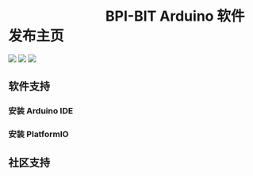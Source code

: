
# &emsp;&emsp;&emsp;&emsp;&emsp;&emsp;&emsp;BPI-BIT Arduino 软件 发布主页

![](https://img.shields.io/badge/open%20source-bananpi-brightgreen.svg)
![](https://img.shields.io/badge/support-platformio-blue.svg)
![](https://img.shields.io/badge/support-arduino%20ide-orange.svg)

## 软件支持

### 安装 Arduino IDE

### 安装 PlatformIO

## 社区支持
